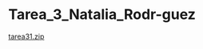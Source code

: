# Tarea_3_Natalia_Rodr-guez
[tarea31.zip](https://github.com/Naty023/Tarea_3_Natalia_Rodr-guez/files/15244121/tarea31.zip)
